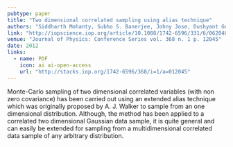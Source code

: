 ```yaml
---
pubtype: paper
title: "Two dimensional correlated sampling using alias technique"
authors: "Siddharth Mohanty, Subho S. Banerjee, Johny Jose, Dushyant Goyal, Ajit K. Mohanty and Federico Carminati"
link: "http://iopscience.iop.org/article/10.1088/1742-6596/331/6/062048"
venue: "Journal of Physics: Conference Series vol. 368 n. 1 p. 12045"
date: 2012
links:
  - name: PDF
    icon: ai ai-open-access
    url: "http://stacks.iop.org/1742-6596/368/i=1/a=012045"
---
```


Monte-Carlo sampling of two dimensional correlated variables (with non zero covariance) has been carried out using an
extended alias technique which was originally proposed by A. J. Walker to sample from an one dimensional distribution.
Although, the method has been applied to a correlated two dimensional Gaussian data sample, it is quite general and can
easily be extended for sampling from a multidimensional correlated data sample of any arbitrary distribution.
